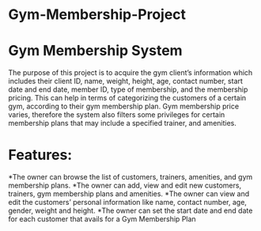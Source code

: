 # Gym-Membership-Project

# Gym Membership System

The purpose of this project is to acquire the gym client’s information which includes their client ID, name, weight, height, age, contact number, start date and end date, member ID, type of membership,  and the membership pricing. This can help in terms of categorizing the customers of a certain gym, according to their gym membership plan. Gym membership price varies, therefore the system also filters some privileges for certain membership plans that may include a specified trainer, and amenities.


# Features:

*The owner can browse the list of customers, trainers, amenities, and gym membership plans.
*The owner can add, view and edit new customers, trainers, gym membership plans and amenities.
*The owner can view and edit the customers’ personal information like name, contact number, age, gender, weight and height.
*The owner can set the start date and end date for each customer that avails for a Gym Membership Plan
